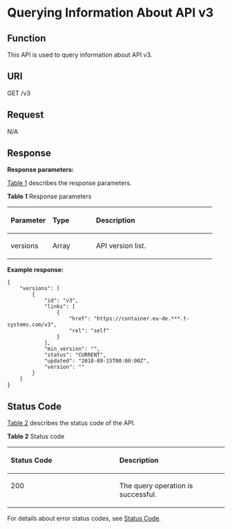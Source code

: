 # Querying Information About API v3<a name="cce_02_0350"></a>

## Function<a name="se2e066518e534a58a022d07edfbd4a3f"></a>

This API is used to query information about API v3.

## URI<a name="s9ba079db556c4be7998a917fb1004946"></a>

GET /v3

## Request<a name="sfa7f4cd949044a198e9f9a0518344e7f"></a>

N/A

## Response<a name="s2eb2c416e8d344619301671f0baffc10"></a>

**Response parameters:**

[Table 1](#table986610460219)  describes the response parameters.

**Table  1**  Response parameters

<a name="table986610460219"></a>
<table><thead align="left"><tr id="row3867846192120"><th class="cellrowborder" valign="top" width="20.392039203920394%" id="mcps1.2.4.1.1"><p id="p1086764618217"><a name="p1086764618217"></a><a name="p1086764618217"></a>Parameter</p>
</th>
<th class="cellrowborder" valign="top" width="21.23212321232123%" id="mcps1.2.4.1.2"><p id="p10867184611219"><a name="p10867184611219"></a><a name="p10867184611219"></a>Type</p>
</th>
<th class="cellrowborder" valign="top" width="58.37583758375837%" id="mcps1.2.4.1.3"><p id="p08676468210"><a name="p08676468210"></a><a name="p08676468210"></a>Description</p>
</th>
</tr>
</thead>
<tbody><tr id="row20867124611213"><td class="cellrowborder" valign="top" width="20.392039203920394%" headers="mcps1.2.4.1.1 "><p id="p2086715463216"><a name="p2086715463216"></a><a name="p2086715463216"></a>versions</p>
</td>
<td class="cellrowborder" valign="top" width="21.23212321232123%" headers="mcps1.2.4.1.2 "><p id="p178672046192113"><a name="p178672046192113"></a><a name="p178672046192113"></a>Array</p>
</td>
<td class="cellrowborder" valign="top" width="58.37583758375837%" headers="mcps1.2.4.1.3 "><p id="p129231114292"><a name="p129231114292"></a><a name="p129231114292"></a>API version list.</p>
</td>
</tr>
</tbody>
</table>

**Example response:**

```
{
    "versions": [
        {
            "id": "v3",
            "links": [
                {
                    "href": "https://container.eu-de.***.t-systems.com/v3",
                    "rel": "self"
                }
            ],
            "min_version": "",
            "status": "CURRENT",
            "updated": "2018-09-15T00:00:00Z",
            "version": ""
        }
    ]
}
```

## Status Code<a name="sf5b489c1f62d4d909a30f683dc319340"></a>

[Table 2](#t8935d48c19714740abd2e888a39be462)  describes the status code of the API.

**Table  2**  Status code

<a name="t8935d48c19714740abd2e888a39be462"></a>
<table><thead align="left"><tr id="re974d044247140b79c213fc577abe0ae"><th class="cellrowborder" valign="top" width="50%" id="mcps1.2.3.1.1"><p id="a9465a1e476c948e4b40095738594daf3"><a name="a9465a1e476c948e4b40095738594daf3"></a><a name="a9465a1e476c948e4b40095738594daf3"></a>Status Code</p>
</th>
<th class="cellrowborder" valign="top" width="50%" id="mcps1.2.3.1.2"><p id="a88c1c2f27be844b7b79dad7e1a5b06f2"><a name="a88c1c2f27be844b7b79dad7e1a5b06f2"></a><a name="a88c1c2f27be844b7b79dad7e1a5b06f2"></a>Description</p>
</th>
</tr>
</thead>
<tbody><tr id="rb535f7f0f62341f7b636e54ce399b342"><td class="cellrowborder" valign="top" width="50%" headers="mcps1.2.3.1.1 "><p id="ad1d3b647d2f746cc88b562f3eb1ff493"><a name="ad1d3b647d2f746cc88b562f3eb1ff493"></a><a name="ad1d3b647d2f746cc88b562f3eb1ff493"></a>200</p>
</td>
<td class="cellrowborder" valign="top" width="50%" headers="mcps1.2.3.1.2 "><p id="a78dc15895d744bb9affa7db6de6e02e5"><a name="a78dc15895d744bb9affa7db6de6e02e5"></a><a name="a78dc15895d744bb9affa7db6de6e02e5"></a>The query operation is successful.</p>
</td>
</tr>
</tbody>
</table>

For details about error status codes, see  [Status Code](status-code.md).

